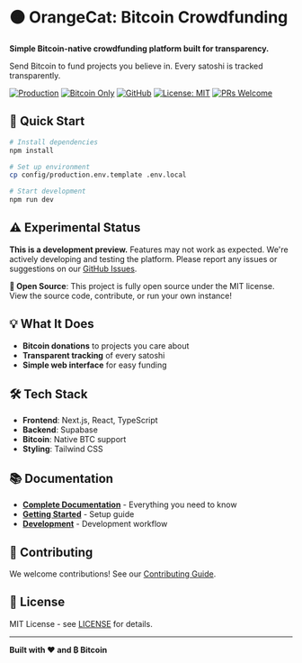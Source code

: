 # 🟠 OrangeCat: Bitcoin Crowdfunding

**Simple Bitcoin-native crowdfunding platform built for transparency.**

Send Bitcoin to fund projects you believe in. Every satoshi is tracked transparently.

[![Production](https://img.shields.io/badge/live-orangecat.ch-orange)](https://orangecat.ch)
[![Bitcoin Only](https://img.shields.io/badge/bitcoin-only-orange)]()
[![GitHub](https://img.shields.io/badge/source-github-black)](https://github.com/g-but/orangecat)
[![License: MIT](https://img.shields.io/badge/License-MIT-yellow.svg)](https://opensource.org/licenses/MIT)
[![PRs Welcome](https://img.shields.io/badge/PRs-welcome-brightgreen.svg)](https://github.com/g-but/orangecat)

## 🚀 Quick Start

```bash
# Install dependencies
npm install

# Set up environment
cp config/production.env.template .env.local

# Start development
npm run dev
```

## ⚠️ Experimental Status

**This is a development preview.** Features may not work as expected. We're actively developing and testing the platform. Please report any issues or suggestions on our [GitHub Issues](https://github.com/g-but/orangecat/issues).

**🔗 Open Source**: This project is fully open source under the MIT license. View the source code, contribute, or run your own instance!

## 💡 What It Does

- **Bitcoin donations** to projects you care about
- **Transparent tracking** of every satoshi
- **Simple web interface** for easy funding

## 🛠️ Tech Stack

- **Frontend**: Next.js, React, TypeScript
- **Backend**: Supabase
- **Bitcoin**: Native BTC support
- **Styling**: Tailwind CSS

## 📚 Documentation

- **[Complete Documentation](./docs/README.md)** - Everything you need to know
- **[Getting Started](./docs/getting-started/README.md)** - Setup guide
- **[Development](./docs/development/README.md)** - Development workflow

## 🤝 Contributing

We welcome contributions! See our [Contributing Guide](./docs/contributing/CONTRIBUTING.md).

## 📄 License

MIT License - see [LICENSE](LICENSE) for details.

---

**Built with ❤️ and ₿ Bitcoin**
